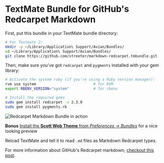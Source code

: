 # TextMate Bundle for GitHub's Redcarpet Markdown

First, put this bundle in your TextMate bundle directory:

```bash
# For Textmate 2:
mkdir -p ~/Library/Application\ Support/Avian/Bundles/
cd ~/Library/Application\ Support/Avian/Bundles/
git clone https://github.com/streeter/markdown-redcarpet.tmbundle.git
```


Then, make sure you've got `redcarpet` and `pygments` installed with your gem library:

```bash
# Activate the system ruby (if you're using a Ruby version manager):
rvm use system                          # for RVM
export RBENV_VERSION="system"           # for rbenv

# Install the required gems
sudo gem install redcarpet -v 2.3.0
sudo gem install pygments.rb
```

![Redcarpet Markdown Bundle in action](https://raw.github.com/streeter/markdown-redcarpet.tmbundle/master/theme-preview.png)


**Bonus** [Install the **Scott Web Theme** from *Preferences → Bundles*](https://raw.github.com/streeter/markdown-redcarpet.tmbundle/master/theme-preview-scott.png) for a nice looking preview

Reload TextMate and tell it to read `.md` files as Markdown Redcarpet types.

For more information about GitHub's Redcarpet markdown, [checkout this post][github-flavored-markdown].


[github-flavored-markdown]: http://github.github.com/github-flavored-markdown/
[github-theme]: https://github.com/kneath/github_textmate_preview

